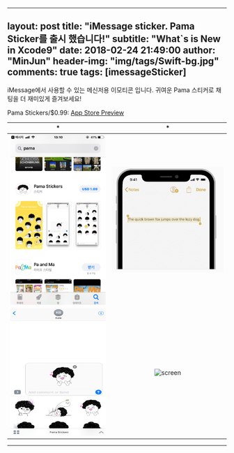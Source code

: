 
---
layout:     post
title:      "iMessage sticker. Pama Sticker를 출시 했습니다!"
subtitle:   "What`s is New in Xcode9"
date:       2018-02-24 21:49:00
author:     "MinJun"
header-img: "img/tags/Swift-bg.jpg"
comments: true 
tags: [imessageSticker]
---

iMessage에서 사용할 수 있는 메신저용 이모티콘 입니다. 귀여운 Pama 스티커로 채팅을 더 재미있게 즐겨보세요!

Pama Stickers/$0.99: [App Store Preview](https://itunes.apple.com/us/app/pama-stickers/id1352403852?platform=iphone&preserveScrollPosition=true&platform=iphone#platform/iphone&platform=iphone)


| * | * | 
| :--: | :--: |
| ![screen](/img/posts/imessage_Sticker.PNG) | ![screen](/img/posts/branding-1.png)| 
| ![screen](/img/posts/imessage_Sticker-2.PNG) | ![screen](/img/posts/branding-3.png)|  <br>

---





